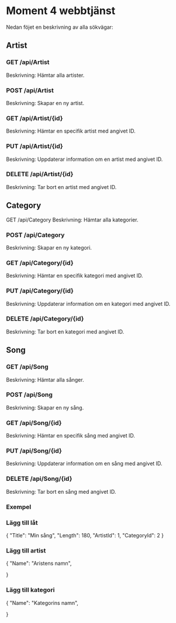 # Moment 4 webbtjänst
Nedan föjet en beskrivning av alla sökvägar:

## Artist
### GET /api/Artist
Beskrivning: Hämtar alla artister.

### POST /api/Artist
Beskrivning: Skapar en ny artist.

### GET /api/Artist/{id}
Beskrivning: Hämtar en specifik artist med angivet ID.

### PUT /api/Artist/{id}
Beskrivning: Uppdaterar information om en artist med angivet ID.

### DELETE /api/Artist/{id}
Beskrivning: Tar bort en artist med angivet ID.

## Category
GET /api/Category
Beskrivning: Hämtar alla kategorier.

### POST /api/Category
Beskrivning: Skapar en ny kategori.

### GET /api/Category/{id}
Beskrivning: Hämtar en specifik kategori med angivet ID.

### PUT /api/Category/{id}
Beskrivning: Uppdaterar information om en kategori med angivet ID.

### DELETE /api/Category/{id}
Beskrivning: Tar bort en kategori med angivet ID.

## Song
### GET /api/Song
Beskrivning: Hämtar alla sånger.

### POST /api/Song
Beskrivning: Skapar en ny sång.

### GET /api/Song/{id}
Beskrivning: Hämtar en specifik sång med angivet ID.

### PUT /api/Song/{id}
Beskrivning: Uppdaterar information om en sång med angivet ID.

### DELETE /api/Song/{id}
Beskrivning: Tar bort en sång med angivet ID.

### Exempel
### Lägg till låt

{
    "Title": "Min sång",
    "Length": 180,
    "ArtistId": 1,
    "CategoryId": 2
}

### Lägg till artist

{
    "Name": "Aristens namn",
   
}

### Lägg till kategori

{
    "Name": "Kategorins namn",
   
}

